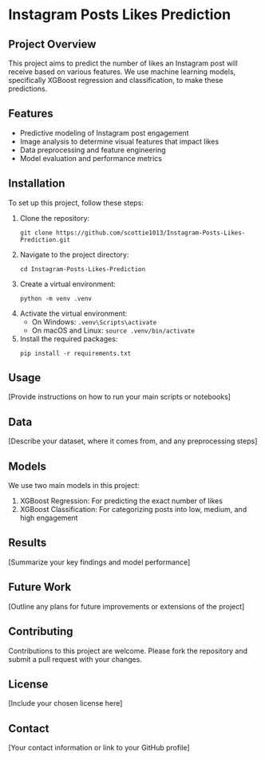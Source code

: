 # Instagram Posts Likes Prediction

## Project Overview
This project aims to predict the number of likes an Instagram post will receive based on various features. We use machine learning models, specifically XGBoost regression and classification, to make these predictions.

## Features
- Predictive modeling of Instagram post engagement
- Image analysis to determine visual features that impact likes
- Data preprocessing and feature engineering
- Model evaluation and performance metrics

## Installation
To set up this project, follow these steps:

1. Clone the repository:
   ```
   git clone https://github.com/scottie1013/Instagram-Posts-Likes-Prediction.git
   ```
2. Navigate to the project directory:
   ```
   cd Instagram-Posts-Likes-Prediction
   ```
3. Create a virtual environment:
   ```
   python -m venv .venv
   ```
4. Activate the virtual environment:
   - On Windows: `.venv\Scripts\activate`
   - On macOS and Linux: `source .venv/bin/activate`
5. Install the required packages:
   ```
   pip install -r requirements.txt
   ```

## Usage
[Provide instructions on how to run your main scripts or notebooks]

## Data
[Describe your dataset, where it comes from, and any preprocessing steps]

## Models
We use two main models in this project:
1. XGBoost Regression: For predicting the exact number of likes
2. XGBoost Classification: For categorizing posts into low, medium, and high engagement

## Results
[Summarize your key findings and model performance]

## Future Work
[Outline any plans for future improvements or extensions of the project]

## Contributing
Contributions to this project are welcome. Please fork the repository and submit a pull request with your changes.

## License
[Include your chosen license here]

## Contact
[Your contact information or link to your GitHub profile]
